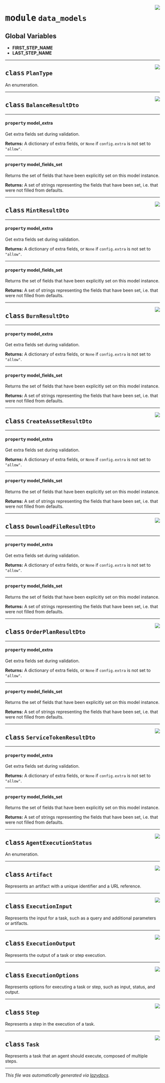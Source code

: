 <!-- markdownlint-disable -->

<a href="https://github.com/nevermined-io/payments-py/blob/main/payments_py/data_models.py#L0"><img align="right" style="float:right;" src="https://img.shields.io/badge/-source-cccccc?style=flat-square"></a>

# <kbd>module</kbd> `data_models`




**Global Variables**
---------------
- **FIRST_STEP_NAME**
- **LAST_STEP_NAME**


---

<a href="https://github.com/nevermined-io/payments-py/blob/main/payments_py/data_models.py#L6"><img align="right" style="float:right;" src="https://img.shields.io/badge/-source-cccccc?style=flat-square"></a>

## <kbd>class</kbd> `PlanType`
An enumeration. 





---

<a href="https://github.com/nevermined-io/payments-py/blob/main/payments_py/data_models.py#L11"><img align="right" style="float:right;" src="https://img.shields.io/badge/-source-cccccc?style=flat-square"></a>

## <kbd>class</kbd> `BalanceResultDto`





---

#### <kbd>property</kbd> model_extra

Get extra fields set during validation. 



**Returns:**
  A dictionary of extra fields, or `None` if `config.extra` is not set to `"allow"`. 

---

#### <kbd>property</kbd> model_fields_set

Returns the set of fields that have been explicitly set on this model instance. 



**Returns:**
  A set of strings representing the fields that have been set,  i.e. that were not filled from defaults. 




---

<a href="https://github.com/nevermined-io/payments-py/blob/main/payments_py/data_models.py#L27"><img align="right" style="float:right;" src="https://img.shields.io/badge/-source-cccccc?style=flat-square"></a>

## <kbd>class</kbd> `MintResultDto`





---

#### <kbd>property</kbd> model_extra

Get extra fields set during validation. 



**Returns:**
  A dictionary of extra fields, or `None` if `config.extra` is not set to `"allow"`. 

---

#### <kbd>property</kbd> model_fields_set

Returns the set of fields that have been explicitly set on this model instance. 



**Returns:**
  A set of strings representing the fields that have been set,  i.e. that were not filled from defaults. 




---

<a href="https://github.com/nevermined-io/payments-py/blob/main/payments_py/data_models.py#L41"><img align="right" style="float:right;" src="https://img.shields.io/badge/-source-cccccc?style=flat-square"></a>

## <kbd>class</kbd> `BurnResultDto`





---

#### <kbd>property</kbd> model_extra

Get extra fields set during validation. 



**Returns:**
  A dictionary of extra fields, or `None` if `config.extra` is not set to `"allow"`. 

---

#### <kbd>property</kbd> model_fields_set

Returns the set of fields that have been explicitly set on this model instance. 



**Returns:**
  A set of strings representing the fields that have been set,  i.e. that were not filled from defaults. 




---

<a href="https://github.com/nevermined-io/payments-py/blob/main/payments_py/data_models.py#L55"><img align="right" style="float:right;" src="https://img.shields.io/badge/-source-cccccc?style=flat-square"></a>

## <kbd>class</kbd> `CreateAssetResultDto`





---

#### <kbd>property</kbd> model_extra

Get extra fields set during validation. 



**Returns:**
  A dictionary of extra fields, or `None` if `config.extra` is not set to `"allow"`. 

---

#### <kbd>property</kbd> model_fields_set

Returns the set of fields that have been explicitly set on this model instance. 



**Returns:**
  A set of strings representing the fields that have been set,  i.e. that were not filled from defaults. 




---

<a href="https://github.com/nevermined-io/payments-py/blob/main/payments_py/data_models.py#L65"><img align="right" style="float:right;" src="https://img.shields.io/badge/-source-cccccc?style=flat-square"></a>

## <kbd>class</kbd> `DownloadFileResultDto`





---

#### <kbd>property</kbd> model_extra

Get extra fields set during validation. 



**Returns:**
  A dictionary of extra fields, or `None` if `config.extra` is not set to `"allow"`. 

---

#### <kbd>property</kbd> model_fields_set

Returns the set of fields that have been explicitly set on this model instance. 



**Returns:**
  A set of strings representing the fields that have been set,  i.e. that were not filled from defaults. 




---

<a href="https://github.com/nevermined-io/payments-py/blob/main/payments_py/data_models.py#L75"><img align="right" style="float:right;" src="https://img.shields.io/badge/-source-cccccc?style=flat-square"></a>

## <kbd>class</kbd> `OrderPlanResultDto`





---

#### <kbd>property</kbd> model_extra

Get extra fields set during validation. 



**Returns:**
  A dictionary of extra fields, or `None` if `config.extra` is not set to `"allow"`. 

---

#### <kbd>property</kbd> model_fields_set

Returns the set of fields that have been explicitly set on this model instance. 



**Returns:**
  A set of strings representing the fields that have been set,  i.e. that were not filled from defaults. 




---

<a href="https://github.com/nevermined-io/payments-py/blob/main/payments_py/data_models.py#L87"><img align="right" style="float:right;" src="https://img.shields.io/badge/-source-cccccc?style=flat-square"></a>

## <kbd>class</kbd> `ServiceTokenResultDto`





---

#### <kbd>property</kbd> model_extra

Get extra fields set during validation. 



**Returns:**
  A dictionary of extra fields, or `None` if `config.extra` is not set to `"allow"`. 

---

#### <kbd>property</kbd> model_fields_set

Returns the set of fields that have been explicitly set on this model instance. 



**Returns:**
  A set of strings representing the fields that have been set,  i.e. that were not filled from defaults. 




---

<a href="https://github.com/nevermined-io/payments-py/blob/main/payments_py/data_models.py#L99"><img align="right" style="float:right;" src="https://img.shields.io/badge/-source-cccccc?style=flat-square"></a>

## <kbd>class</kbd> `AgentExecutionStatus`
An enumeration. 





---

<a href="https://github.com/nevermined-io/payments-py/blob/main/payments_py/data_models.py#L108"><img align="right" style="float:right;" src="https://img.shields.io/badge/-source-cccccc?style=flat-square"></a>

## <kbd>class</kbd> `Artifact`
Represents an artifact with a unique identifier and a URL reference. 





---

<a href="https://github.com/nevermined-io/payments-py/blob/main/payments_py/data_models.py#L116"><img align="right" style="float:right;" src="https://img.shields.io/badge/-source-cccccc?style=flat-square"></a>

## <kbd>class</kbd> `ExecutionInput`
Represents the input for a task, such as a query and additional parameters or artifacts. 





---

<a href="https://github.com/nevermined-io/payments-py/blob/main/payments_py/data_models.py#L125"><img align="right" style="float:right;" src="https://img.shields.io/badge/-source-cccccc?style=flat-square"></a>

## <kbd>class</kbd> `ExecutionOutput`
Represents the output of a task or step execution. 





---

<a href="https://github.com/nevermined-io/payments-py/blob/main/payments_py/data_models.py#L134"><img align="right" style="float:right;" src="https://img.shields.io/badge/-source-cccccc?style=flat-square"></a>

## <kbd>class</kbd> `ExecutionOptions`
Represents options for executing a task or step, such as input, status, and output. 





---

<a href="https://github.com/nevermined-io/payments-py/blob/main/payments_py/data_models.py#L146"><img align="right" style="float:right;" src="https://img.shields.io/badge/-source-cccccc?style=flat-square"></a>

## <kbd>class</kbd> `Step`
Represents a step in the execution of a task. 





---

<a href="https://github.com/nevermined-io/payments-py/blob/main/payments_py/data_models.py#L156"><img align="right" style="float:right;" src="https://img.shields.io/badge/-source-cccccc?style=flat-square"></a>

## <kbd>class</kbd> `Task`
Represents a task that an agent should execute, composed of multiple steps. 







---

_This file was automatically generated via [lazydocs](https://github.com/ml-tooling/lazydocs)._
